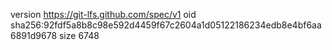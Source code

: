 version https://git-lfs.github.com/spec/v1
oid sha256:92fdf5a8b8c98e592d4459f67c2604a1d05122186234edb8e4bf6aa6891d9678
size 6748
